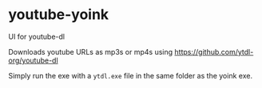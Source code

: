 # youtube-yoink
UI for youtube-dl

Downloads youtube URLs as mp3s or mp4s using https://github.com/ytdl-org/youtube-dl

Simply run the exe with a `ytdl.exe` file in the same folder as the yoink exe.
